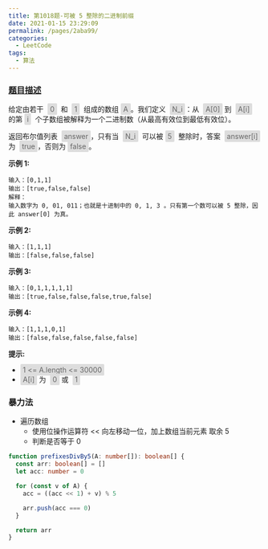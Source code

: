 ```yaml
---
title: 第1018题-可被 5 整除的二进制前缀
date: 2021-01-15 23:29:09
permalink: /pages/2aba99/
categories:
  - LeetCode
tags:
  - 算法
---
```


### [题目描述](https://leetcode-cn.com/problems/binary-prefix-divisible-by-5/)

给定由若干  <span style="background: #ddd; color: #666; padding: 3px 5px; border-radius: 2px;">0</span>  和  <span style="background: #ddd; color: #666; padding: 3px 5px; border-radius: 2px;">1</span>  组成的数组 <span style="background: #ddd; color: #666; padding: 3px 5px; border-radius: 2px;">A</span>。我们定义  <span style="background: #ddd; color: #666; padding: 3px 5px; border-radius: 2px;">N_i</span>：从  <span style="background: #ddd; color: #666; padding: 3px 5px; border-radius: 2px;">A[0]</span> 到  <span style="background: #ddd; color: #666; padding: 3px 5px; border-radius: 2px;">A[i]</span>  的第 <span style="background: #ddd; color: #666; padding: 3px 5px; border-radius: 2px;">i</span>  个子数组被解释为一个二进制数（从最高有效位到最低有效位）。

返回布尔值列表  <span style="background: #ddd; color: #666; padding: 3px 5px; border-radius: 2px;">answer</span>，只有当  <span style="background: #ddd; color: #666; padding: 3px 5px; border-radius: 2px;">N_i</span>  可以被 <span style="background: #ddd; color: #666; padding: 3px 5px; border-radius: 2px;">5</span>  整除时，答案  <span style="background: #ddd; color: #666; padding: 3px 5px; border-radius: 2px;">answer[i]</span> 为  <span style="background: #ddd; color: #666; padding: 3px 5px; border-radius: 2px;">true</span>，否则为 <span style="background: #ddd; color: #666; padding: 3px 5px; border-radius: 2px;">false</span>。

<!-- more -->

**示例 1:**

```
输入：[0,1,1]
输出：[true,false,false]
解释：
输入数字为 0, 01, 011；也就是十进制中的 0, 1, 3 。只有第一个数可以被 5 整除，因此 answer[0] 为真。
```

**示例 2:**

```
输入：[1,1,1]
输出：[false,false,false]
```

**示例 3:**

```
输入：[0,1,1,1,1,1]
输出：[true,false,false,false,true,false]
```

**示例 4:**

```
输入：[1,1,1,0,1]
输出：[false,false,false,false,false]
```

**提示:**

- <span style="background: #ddd; color: #666; padding: 3px 5px; border-radius: 2px;">1 <= A.length <= 30000</span>
- <span style="background: #ddd; color: #666; padding: 3px 5px; border-radius: 2px;">A[i]</span> 为  <span style="background: #ddd; color: #666; padding: 3px 5px; border-radius: 2px;">0</span> 或  <span style="background: #ddd; color: #666; padding: 3px 5px; border-radius: 2px;">1</span>

### 暴力法

- 遍历数组
  - 使用位操作运算符 << 向左移动一位，加上数组当前元素 取余 5
  - 判断是否等于 0

```TypeScript
function prefixesDivBy5(A: number[]): boolean[] {
  const arr: boolean[] = []
  let acc: number = 0

  for (const v of A) {
    acc = ((acc << 1) + v) % 5

    arr.push(acc === 0)
  }

  return arr
}
```
